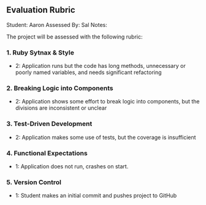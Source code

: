## Evaluation Rubric

Student: Aaron
Assessed By: Sal
Notes:

The project will be assessed with the following rubric:

### 1. Ruby Sytnax & Style

* 2:  Application runs but the code has long methods, unnecessary or poorly named variables, and needs significant refactoring

### 2. Breaking Logic into Components

* 2: Application shows some effort to break logic into components, but the divisions are inconsistent or unclear

### 3. Test-Driven Development

* 2: Application makes some use of tests, but the coverage is insufficient

### 4. Functional Expectations

* 1: Application does not run, crashes on start.

### 5. Version Control

* 1: Student makes an initial commit and pushes project to GitHub
